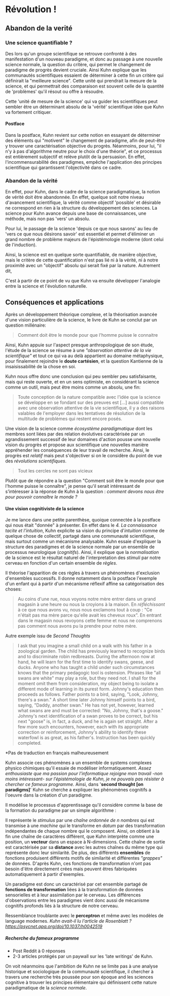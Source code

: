 
# Révolution !

## Abandon de la verité
### Une science quantifiable ?

Des lors qu'un groupe scientifique se retrouve confronté à des manifestation d'un nouveau paradigme, et donc au passage à une nouvelle science normale, la question du critère, qui permet le changement de paradigme de progrès devient cruciale. Ainsi Kuhn explique que les communautés scientifiques essaient de déterminer à cette fin un critère qui définirait la "meilleure science". Cette unité qui prendrait la mesure de la science, et qui permettrait des comparaison est souvent celle de la quantité de 'problèmes' qu'il résout ou offre à résoudre.


Cette 'unité de mesure de la science' qui va guider les scientifiques peut sembler être un déterminant absolu de la 'vérité' scientifique idée que Kuhn va fortement critiquer.

#### Postface

Dans la postface, Kuhn revient sur cette notion en essayant de déterminer des éléments qui "motivent" le changement de paradigme, afin de peut-être y trouver une caractérisation objective du progrès. Néanmoins, pour lui, "il n'y à pas d'algorithme neutre pour le choix d'une théorie", et ce processus est entièrement subjectif et relève plutôt de la persuasion. En effet, l'incommensurabilité des paradigmes, empêche l'application des principes scientifique qui garantissent l'objectivité dans ce cadre. 

### Abandon de la vérité

En effet, pour Kuhn, dans le cadre de la science paradigmatique, la notion de vérité doit être abandonnée. En effet, quelque soit notre niveau d'avancement scientifique, la vérité comme objectif 'possible' et désirable ne correspond en rien à la structure du développement des sciences. La science pour Kuhn avance depuis une base de connaissances, une méthode, mais non pas 'vers' un absolu.

Pour lui, le passage de la science 'depuis ce que nous savons' au lieu de 'vers ce que nous désirons savoir' est essentiel et permet d'éliminer un grand nombre de problème majeurs de l'épistémologie moderne (dont celui de l'induction).

Ainsi, la science est en quelque sorte quantifiable, de manière objective, mais le critère de cette quantification n'est pas lié ni à la vérité, ni à notre proximité avec un "objectif" absolu qui serait fixé par la nature. Autrement dit, 

C'est à partir de ce point de vu que Kuhn va ensuite développer l'analogie entre la science et l'évolution naturelle.


## Conséquences et applications

Après un développement théorique complexe, et la théorisation avancée d'une vision particulière de la science, le livre de Kuhn se conclut par un question millénaire:
> Comment doit être le monde pour que l'homme puisse le connaitre

Ainsi, Kuhn appuie sur l'aspect presque anthropologique de son étude, l'étude de la science se résume à une *"observation attentive de la vie scientifique"* et tout ce qui va au delà appartient au domaine métaphysique, pour finalement rejoindre le **doute cartésien**, et la question Kantienne de la insaisissabilité de la chose en soi.

Kuhn nous offre donc une conclusion qui peu sembler peu satisfaisante, mais qui reste ouverte, et en un sens optimiste, en considérant la science comme un outil, mais peut être moins comme un absolu, une fin:
> Toute conception de la nature compatible avec l'idée que la science se développe en se fondant sur des preuves est [...] aussi compatible avec une observation attentive de la vie scientifique, il y a des raisons valables de l'employer dans les tentatives de résolution de la multitude de problèmes qui restent encore posés.

Une vision de la science comme *écosystème paradigmatique* dont les membres sont liées par des relation évolutives caractérisée par un agrandissement successif de leur domaines d'action pousse une nouvelle vision du progrès et propose aux scientifique une nouvelles manière appréhender les conséquences de leur travail de recherche. Ainsi, le progrès est *relatif* mais peut s'objectiver si on le considère du point de vue des *révolutions scientifiques*.

> Tout les cercles ne sont pas vicieux

Plutôt que de répondre a la question "Comment soit être le monde pour que l'homme puisse le connaître", je pense qu'il serait intéressant de s’intéresser à la réponse de Kuhn à la question : *comment devons nous être pour pouvoir connaître le monde ?*
#### Une vision cognitiviste de la science

Je me lance dans une petite parenthèse, quoique connectée à la postface qui nous était "donnée" à présenter. En effet dans le *4. La connaissance tacite et l'intuition*, Kuhn explicite sa vision du principe d'*intuition* comme de quelque chose de collectif, partagé dans une communauté scientifique, mais surtout comme un mécanisme analysable.  Kuhn essaie d'expliquer la structure des paradigmes et de la science normale par un ensemble de processus neurologique (*cognitifs*). Ainsi, il explique que la *normalisation* de la science est le résultat naturel de l'interpretation des *stimuli* par notre cerveau en fonction d'un certain ensemble de *règles*. 

Il théorise l'apparition de ces règles à travers un phénomènes d'exclusion d'ensembles successifs. Il donne notamment dans la postface l'exemple d'un enfant qui à partir d'un mécanisme réflexif affine sa catégorisation des choses:

> Au coins d'une rue, nous voyons notre mère entrer dans un grand magasin à une heure ou nous la croyions à la maison. En *réfléchissant* à ce que nous avons vu, nous nous exclamons tout à coup : "Ce n'était pas ma mère parce qu'elle avait les cheveux roux". En entrant dans le magasin nous revoyons cette femme et nous ne comprenons pas comment nous avons pu la prendre pour notre mère.

Autre exemple issu de *Second Thoughts*

> I ask that you imagine a small child on a walk with his father in a zoological garden. The child has previously learned to recognize birds and to discriminate robin redbreasts. During the afternoon now at hand, he will learn for the first time to identify swans, geese, and ducks. Anyone who has taught a child under such circumstances knows that the primary pedagogic tool is ostension. Phrases like "all swans are white" may play a role, but they need not. I shall for the moment omit them from consideration, my object being to isolate a different mode of learning in its purest form. Johnny's education then proceeds as follows. Father points to a bird, saying, "Look, Johnny, there's a swan." A short time later Johnny himself points to a bird, saying, "Daddy, another swan." He has not yet, however, learned what swans are and must be corrected: "No, Johnny, that's a goose." Johnny's next identification of a swan proves to be correct, but his next "goose" is, in fact, a duck, and he is again set straight. After a few more such encounters, however, each with its appropriate correction or reinforcement, Johnny's ability to identify these waterfowl is as great, as his father's. Instruction has been quickly completed.

*Pas de traduction en français malheureusement

Kuhn associe ces phénomènes a un ensemble de systems complexes physico chimiques qu'il essaie de modéliser informatiquement. *Assez enthousiaste que ma passion pour l'informatique rejoigne mon travail -non moins intéressant- sur l’épistémologie de Kuhn, je ne pouvais pas résister à chercher ce fameux programme.* Ainsi, dans '**second thought [on paradigms]**' Kuhn se cherche a expliquer les phénomènes cognitifs a l'oeuvre dans la création d'un paradigme. 

Il modélise le processus d'apprentissage qu'il considère comme la base de la formation du paradigme par un simple algorithme : 

Il représente le *stimulus* par une *chaîne ordonnée de n nombres* qui est transmise à une *machine* qui le transforme en *datum* par des transformation indépendantes de chaque nombre qui le composent. Ainsi, on obtient à la fin une chaîne de caractères différent, que Kuhn interprète comme une position, un **vecteur** dans un espace à N-dimensions. Cette chaîne de sortie est caractérisée par sa **distance** avec les autres chaînes du même type qui représente donc leur similarité. De plus, des différents **ensembles** de fonctions produisent différents motifs de similarité et différentes *"grappes"* de données. D'après Kuhn, ces fonctions de transformation n'ont pas besoin d'être directement crées mais peuvent êtres fabriquées automatiquement à partir d'exemples. 

Un paradigme est donc un caractérisé par cet ensemble partagé de **fonctions de transformation** liées à la transformation de données sensorielles et à leur assimilation par le cerveau. Les différences d'observations entre les paradigmes vient donc aussi de mécanisme cognitifs profonds liés à la structure de notre cerveau.

Ressemblance troublante avec le **perceptron** et même avec les modèles de language modernes. *Kuhn avait-il lu l'article de Rosenblatt ? https://psycnet.apa.org/doi/10.1037/h0042519*

##### Recherche du fameux programme

 - Post Reddit à 0 réponses
 - 2-3 articles protégés par un paywall sur les 'late writings' de Kuhn.

On voit néanmoins que l'ambition de Kuhn ne se limite pas à une analyse historique et sociologique de la communauté scientifique, il chercher à travers une recherche très poussée pour son époque and les sciences cognitive à trouver les principes élémentaire qui définissent cette nature paradigmatique de la *science normale*.



